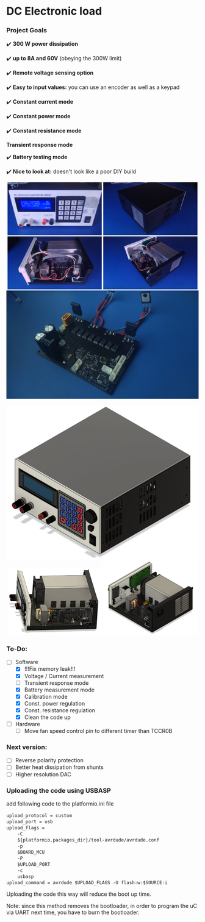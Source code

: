 # DC Electronic load

### Project Goals
:heavy_check_mark: **300 W power dissipation**

:heavy_check_mark: **up to 8A and 60V** (obeying the 300W limit)

:heavy_check_mark: **Remote voltage sensing option**

:heavy_check_mark: **Easy to input values:** you can use an encoder as well as a keypad

:heavy_check_mark: **Constant current mode**

:heavy_check_mark: **Constant power mode**

:heavy_check_mark: **Constant resistance mode**

**Transient response mode**

:heavy_check_mark: **Battery testing mode**

:heavy_check_mark: **Nice to look at:** doesn't look like a poor DIY build

<p align="center">
  <img src="/images/front.jpg" width="49%" />
  <img src="/images/rear.jpg" width="49%" />
  <img src="/images/insides.jpg" width="49%" />
  <img src="/images/insides2.jpg" width="49%" />
  <img src="/images/main_PCB.jpg" />
</p>

<p align="center">
  <img src="/images/load_assembled_render.png" />
  <img src="/images/insides_render.png" width="49%" />
  <img src="/images/insides_rear_render.png" width="49%" />
</p>

### To-Do:

- [ ] Software
  - [X] !!!Fix memory leak!!!
  - [X] Voltage / Current measurement
  - [ ] Transient response mode
  - [X] Battery measurement mode
  - [X] Calibration mode
  - [X] Const. power regulation
  - [X] Const. resistance regulation
  - [X] Clean the code up
- [ ] Hardware
  - [ ] Move fan speed control pin to different timer than TCCR0B

### Next version:
  - [ ] Reverse polarity protection
  - [ ] Better heat dissipation from shunts
  - [ ] Higher resolution DAC

### Uploading the code using USBASP
add following code to the platformio.ini file

    upload_protocol = custom
    upload_port = usb
    upload_flags = 
        -C
        ${platformio.packages_dir}/tool-avrdude/avrdude.conf
        -p
        $BOARD_MCU
        -P
        $UPLOAD_PORT
        -c
        usbasp
    upload_command = avrdude $UPLOAD_FLAGS -U flash:w:$SOURCE:i

Uploading the code this way will reduce the boot up time.

Note: since this method removes the bootloader, in order to program the uC via UART next time,
    you have to burn the bootloader.